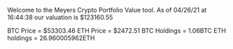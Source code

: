 Welcome to the Meyers Crypto Portfolio Value tool. 
As of 04/26/21 at 16:44:38 our valuation is $123160.55 

BTC Price = $53303.46
 ETH Price = $2472.51
BTC Holdings = 1.06BTC
 ETH holdings = 26.960005962ETH 
